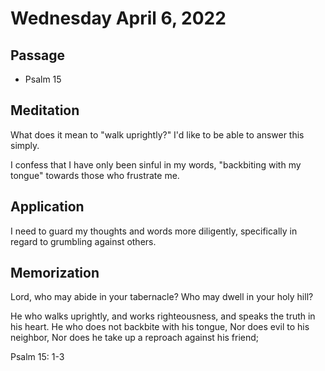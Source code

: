 # Wednesday April 6, 2022

## Passage

* Psalm 15

## Meditation

What does it mean to "walk uprightly?"
I'd like to be able to answer this simply.

I confess that I have only been sinful in my words, "backbiting with my tongue" towards those who frustrate me.

## Application

I need to guard my thoughts and words more diligently, specifically in regard to grumbling against others.

## Memorization

Lord, who may abide in your tabernacle?
Who may dwell in your holy hill?

He who walks uprightly, and works righteousness, and speaks the truth in his heart.
He who does not backbite with his tongue,
Nor does evil to his neighbor,
Nor does he take up a reproach against his friend;

Psalm 15: 1-3

